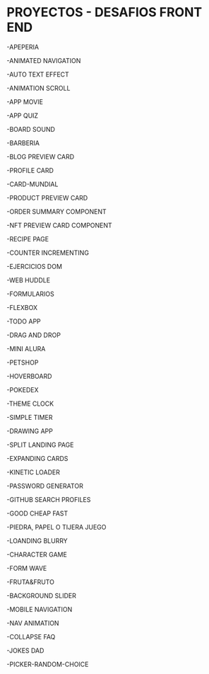 # PROYECTOS - DESAFIOS FRONT END 

-APEPERIA

-ANIMATED NAVIGATION

-AUTO TEXT EFFECT

-ANIMATION SCROLL

-APP MOVIE

-APP QUIZ

-BOARD SOUND

-BARBERIA

-BLOG PREVIEW CARD

-PROFILE CARD

-CARD-MUNDIAL

-PRODUCT PREVIEW CARD

-ORDER SUMMARY COMPONENT

-NFT PREVIEW CARD COMPONENT

-RECIPE PAGE

-COUNTER INCREMENTING

-EJERCICIOS DOM

-WEB HUDDLE

-FORMULARIOS

-FLEXBOX

-TODO APP

-DRAG AND DROP

-MINI ALURA

-PETSHOP

-HOVERBOARD

-POKEDEX

-THEME CLOCK

-SIMPLE TIMER

-DRAWING APP

-SPLIT LANDING PAGE

-EXPANDING CARDS

-KINETIC LOADER

-PASSWORD GENERATOR

-GITHUB SEARCH PROFILES

-GOOD CHEAP FAST

-PIEDRA, PAPEL O TIJERA JUEGO

-LOANDING BLURRY

-CHARACTER GAME

-FORM WAVE

-FRUTA&FRUTO

-BACKGROUND SLIDER

-MOBILE NAVIGATION

-NAV ANIMATION

-COLLAPSE FAQ

-JOKES DAD

-PICKER-RANDOM-CHOICE
